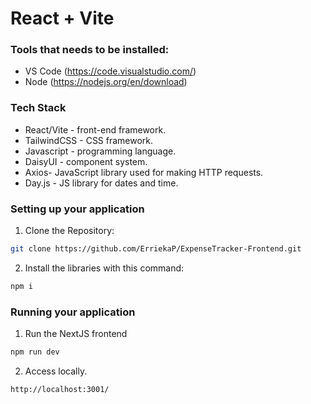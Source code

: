# React + Vite

### Tools that needs to be installed:
- VS Code (https://code.visualstudio.com/)
- Node (https://nodejs.org/en/download)
  
### Tech Stack
- React/Vite - front-end framework.
- TailwindCSS - CSS framework.
- Javascript - programming language.
- DaisyUI - component system.
- Axios- JavaScript library used for making HTTP requests.
- Day.js - JS library for dates and time.

### Setting up your application
1. Clone the Repository:
```bash
git clone https://github.com/ErriekaP/ExpenseTracker-Frontend.git
```
2. Install the libraries with this command:
```bash
npm i
```
### Running your application
1. Run the NextJS frontend
```bash
npm run dev
```
2. Access locally.
```bash   
http://localhost:3001/
```
